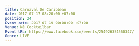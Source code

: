 ```yaml
---
title: Carnaval De Caribbean
date: 2017-07-17 08:20:00 +07:00
position: 24
Event date: 2017-07-19 00:00:00 +07:00
Venue: Nê Cocktailbar
Event URL: https://www.facebook.com/events/254926351660347/
Genre: LIVE
---
```



